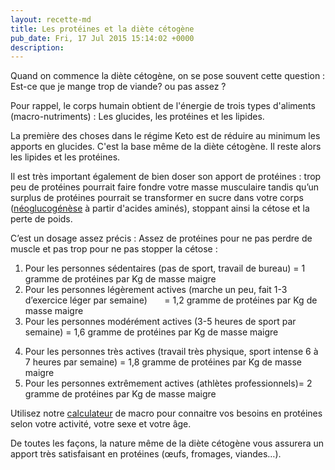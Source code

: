 ```yaml
---
layout: recette-md
title: Les protéines et la diète cétogène
pub_date: Fri, 17 Jul 2015 15:14:02 +0000
description: 
---
```

Quand on commence la diète cétogène, on se pose souvent cette question : Est-ce que je mange trop de viande? ou pas assez ?

Pour rappel, le corps humain obtient de l'énergie de trois types d'aliments (macro-nutriments) : Les glucides, les protéines et les lipides.

La première des choses dans le régime Keto est de réduire au minimum les apports en glucides. C'est la base même de la diète cétogène. Il reste alors les lipides et les protéines.

Il est très important également de bien doser son apport de protéines : trop peu de protéines pourrait faire fondre votre masse musculaire tandis qu’un surplus de protéines pourrait se transformer en sucre dans votre corps (<a href="https://fr.wikipedia.org/wiki/N%C3%A9oglucogen%C3%A8se" target="_blank">néoglucogénèse</a> à partir d'acides aminés), stoppant ainsi la cétose et la perte de poids.

C’est un dosage assez précis : Assez de protéines pour ne pas perdre de muscle et pas trop pour ne pas stopper la cétose :
<ol>
	<li>Pour les personnes sédentaires (pas de sport, travail de bureau) = 1 gramme de protéines par Kg de masse maigre</li>
	<li>Pour les personnes légèrement actives (marche un peu, fait 1-3 d’exercice léger par semaine)       = 1,2 gramme de protéines par Kg de masse maigre</li>
	<li>Pour les personnes modérément actives (3-5 heures de sport par semaine) = 1,6 gramme de protéines par Kg de masse maigre</li>
</ol>
<ol start="4">
	<li>Pour les personnes très actives (travail très physique, sport intense 6 à 7 heures par semaine) = 1,8 gramme de protéines par Kg de masse maigre</li>
	<li>Pour les personnes extrêmement actives (athlètes professionnels)= 2 gramme de protéines par Kg de masse maigre</li>
</ol>
Utilisez notre <a href="http://regimeketo.com/index.php/calculateur-keto/" target="_blank">calculateur</a> de macro pour connaitre vos besoins en protéines selon votre activité, votre sexe et votre âge.

De toutes les façons, la nature même de la diète cétogène vous assurera un apport très satisfaisant en protéines (œufs, fromages, viandes…).
